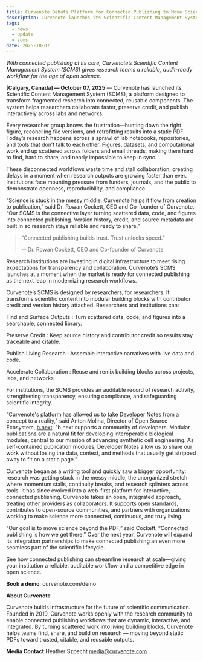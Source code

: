 ```yaml
---
title: Curvenote Debuts Platform for Connected Publishing to Move Science Beyond the PDF
description: Curvenote launches its Scientific Content Management System (SCMS) to transform fragmented research into connected, reusable components. Learn how this platform helps researchers collaborate faster, preserve credit, and publish interactively across labs and networks.
tags:
  - news
  - update
  - scms
date: 2025-10-07
---
```


_With connected publishing at its core, Curvenote’s Scientific Content Management System (SCMS) gives research teams a reliable, audit-ready workflow for the age of open science._

**[Calgary, Canada] — October 07, 2025** — Curvenote has launched its Scientific Content Management System (SCMS), a platform designed to transform fragmented research into connected, reusable components. The system helps researchers collaborate faster, preserve credit, and publish interactively across labs and networks.

Every researcher group knows the frustration—hunting down the right figure, reconciling file versions, and retrofitting results into a static PDF. Today’s research happens across a sprawl of lab notebooks, repositories, and tools that don’t talk to each other. Figures, datasets, and computational work end up scattered across folders and email threads, making them hard to find, hard to share, and nearly impossible to keep in sync.

These disconnected workflows waste time and stall collaboration, creating delays in a moment when research outputs are growing faster than ever. Institutions face mounting pressure from funders, journals, and the public to demonstrate openness, reproducibility, and compliance.

“Science is stuck in the messy middle. Curvenote helps it flow from creation to publication,” said Dr. Rowan Cockett, CEO and Co-founder of Curvenote. “Our SCMS is the connective layer turning scattered data, code, and figures into connected publishing. Version history, credit, and source metadata are built in so research stays reliable and ready to share.”

> “Connected publishing builds trust. Trust unlocks speed.”
>
> -- Dr. Rowan Cockett, CEO and Co-founder of Curvenote

Research institutions are investing in digital infrastructure to meet rising expectations for transparency and collaboration. Curvenote’s SCMS launches at a moment when the market is ready for connected publishing as the next leap in modernizing research workflows.

Curvenote’s SCMS is designed by researchers, for researchers. It transforms scientific content into modular building blocks with contributor credit and version history attached. Researchers and institutions can:

Find and Surface Outputs
: Turn scattered data, code, and figures into a searchable, connected library.

Preserve Credit
: Keep source history and contributor credit so results stay traceable and citable.

Publish Living Research
: Assemble interactive narratives with live data and code.

Accelerate Collaboration
: Reuse and remix building blocks across projects, labs, and networks

For institutions, the SCMS provides an auditable record of research activity, strengthening transparency, ensuring compliance, and safeguarding scientific integrity.

“Curvenote's platform has allowed us to take [Developer Notes](https://devnotes.bnext.bio) from a concept to a reality," said Anton Molina, Director of Open Source Ecosystem, [b.next](https://bnext.bio). "b.next supports a community of developers. Modular publications are a natural fit for developing interoperable biological modules, central to our mission of advancing synthetic cell engineering. As self-contained publication modules, Developer Notes allow us to share our work without losing the data, context, and methods that usually get stripped away to fit on a static page.”

Curvenote began as a writing tool and quickly saw a bigger opportunity: research was getting stuck in the messy middle, the unorganized stretch where momentum stalls, continuity breaks, and research splinters across tools. It has since evolved into a web-first platform for interactive, connected publishing. Curvenote takes an open, integrated approach, treating other providers as collaborators. It supports open standards, contributes to open-source communities, and partners with organizations working to make science more connected, continuous, and truly living.

“Our goal is to move science beyond the PDF,” said Cockett. “Connected publishing is how we get there.” Over the next year, Curvenote will expand its integration partnerships to make connected publishing an even more seamless part of the scientific lifecycle.

See how connected publishing can streamline research at scale—giving your institution a reliable, auditable workflow and a competitive edge in open science.

**Book a demo**: curvenote.com/demo

**About Curvenote**

Curvenote builds infrastructure for the future of scientific communication. Founded in 2019, Curvenote works openly with the research community to enable connected publishing workflows that are dynamic, interactive, and integrated. By turning scattered work into living building blocks, Curvenote helps teams find, share, and build on research — moving beyond static PDFs toward trusted, citable, and reusable outputs.

**Media Contact**
Heather Szpecht <media@curvenote.com>
